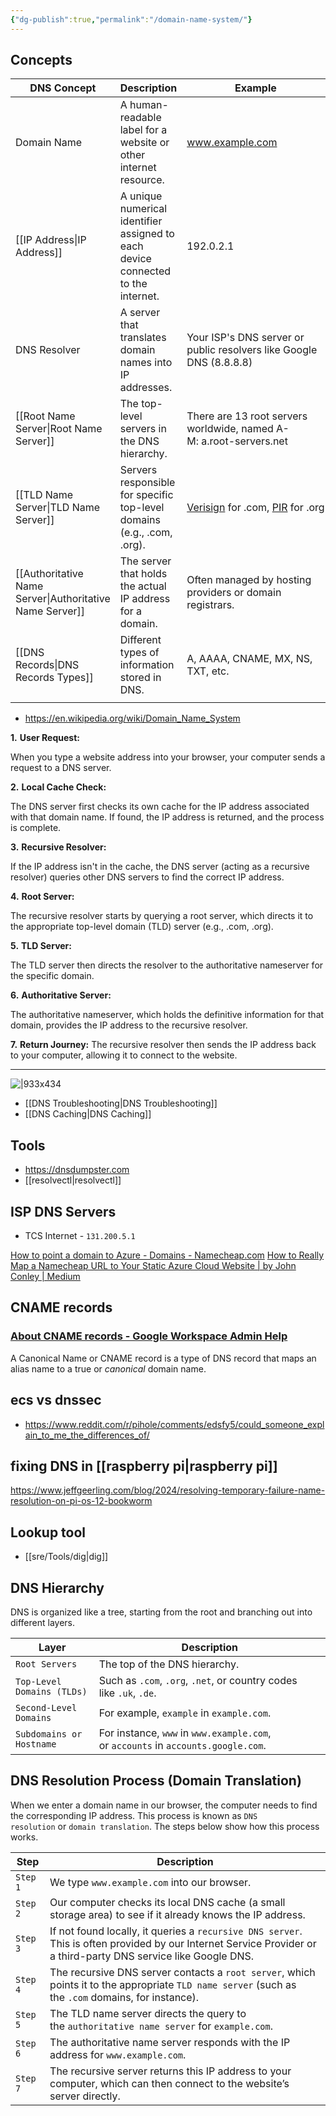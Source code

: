 ```yaml
---
{"dg-publish":true,"permalink":"/domain-name-system/"}
---
```



## Concepts

| DNS Concept                        | Description                                                                      | Example                                                                                                                             |
| ---------------------------------- | -------------------------------------------------------------------------------- | ----------------------------------------------------------------------------------------------------------------------------------- |
| Domain Name                        | A human-readable label for a website or other internet resource.                 | www.example.com                                                                                                                     |
| [[IP Address\|IP Address]]                     | A unique numerical identifier assigned to each device connected to the internet. | 192.0.2.1                                                                                                                           |
| DNS Resolver                       | A server that translates domain names into IP addresses.                         | Your ISP's DNS server or public resolvers like Google DNS (8.8.8.8)                                                                 |
| [[Root Name Server\|Root Name Server]]               | The top-level servers in the DNS hierarchy.                                      | There are 13 root servers worldwide, named A-M: a.root-servers.net                                                                  |
| [[TLD Name Server\|TLD Name Server]]                | Servers responsible for specific top-level domains (e.g., .com, .org).           | [Verisign](https://en.wikipedia.org/wiki/Verisign) for .com, [PIR](https://en.wikipedia.org/wiki/Public_Interest_Registry) for .org |
| [[Authoritative Name Server\|Authoritative Name Server]]      | The server that holds the actual IP address for a domain.                        | Often managed by hosting providers or domain registrars.                                                                            |
| [[DNS Records\|DNS Records Types]] | Different types of information stored in DNS.                                    | A, AAAA, CNAME, MX, NS, TXT, etc.                                                                                                   |
|                                    |                                                                                  |                                                                                                                                     |

- https://en.wikipedia.org/wiki/Domain_Name_System

**1.** **User Request:**

When you type a website address into your browser, your computer sends a request to a DNS server. 

**2.** **Local Cache Check:**

The DNS server first checks its own cache for the IP address associated with that domain name. If found, the IP address is returned, and the process is complete. 

**3.** **Recursive Resolver:**

If the IP address isn't in the cache, the DNS server (acting as a recursive resolver) queries other DNS servers to find the correct IP address. 

**4.** **Root Server:**

The recursive resolver starts by querying a root server, which directs it to the appropriate top-level domain (TLD) server (e.g., .com, .org). 

**5.** **TLD Server:**

The TLD server then directs the resolver to the authoritative nameserver for the specific domain. 

**6.** **Authoritative Server:**

The authoritative nameserver, which holds the definitive information for that domain, provides the IP address to the recursive resolver. 

**7.** **Return Journey:**
The recursive resolver then sends the IP address back to your computer, allowing it to connect to the website.

---

![|933x434](https://academy.hackthebox.com/storage/modules/289/DNS/DNS_Query_Process-2.png)

- [[DNS Troubleshooting\|DNS Troubleshooting]]
- [[DNS Caching\|DNS Caching]]

## Tools

- https://dnsdumpster.com
- [[resolvectl\|resolvectl]]

## ISP DNS Servers

- TCS Internet - `131.200.5.1`

[How to point a domain to Azure - Domains - Namecheap.com](https://www.namecheap.com/support/knowledgebase/article.aspx/9846/2208/how-to-point-a-domain-to-azure/)
[How to Really Map a Namecheap URL to Your Static Azure Cloud Website | by John Conley | Medium](https://medium.com/@bruvajc/how-to-really-map-a-namecheap-url-to-your-static-azure-cloud-website-3aa9d42dba26)

## CNAME records

### [About CNAME records - Google Workspace Admin Help](https://support.google.com/a/answer/112037?hl=en#zippy=%2Cset-up-cname-records-now)

A Canonical Name or CNAME record is a type of DNS record that maps an alias name to a true or *canonical* domain name.

## ecs vs dnssec

- https://www.reddit.com/r/pihole/comments/edsfy5/could_someone_explain_to_me_the_differences_of/

## fixing DNS in [[raspberry pi\|raspberry pi]]

https://www.jeffgeerling.com/blog/2024/resolving-temporary-failure-name-resolution-on-pi-os-12-bookworm

## Lookup tool

- [[sre/Tools/dig\|dig]]

## DNS Hierarchy

DNS is organized like a tree, starting from the root and branching out into different layers.

| **Layer**                  | **Description**                                                                   |
| -------------------------- | --------------------------------------------------------------------------------- |
| `Root Servers`             | The top of the DNS hierarchy.                                                     |
| `Top-Level Domains (TLDs)` | Such as `.com`, `.org`, `.net`, or country codes like `.uk`, `.de`.               |
| `Second-Level Domains`     | For example, `example` in `example.com`.                                          |
| `Subdomains or Hostname`   | For instance, `www` in `www.example.com`, or `accounts` in `accounts.google.com`. |

## DNS Resolution Process (Domain Translation)

When we enter a domain name in our browser, the computer needs to find the corresponding IP address. This process is known as `DNS resolution` or `domain translation`. The steps below show how this process works.

| **Step** | **Description**                                                                                                                                                  |
| -------- | ---------------------------------------------------------------------------------------------------------------------------------------------------------------- |
| `Step 1` | We type `www.example.com` into our browser.                                                                                                                      |
| `Step 2` | Our computer checks its local DNS cache (a small storage area) to see if it already knows the IP address.                                                        |
| `Step 3` | If not found locally, it queries a `recursive DNS server`. This is often provided by our Internet Service Provider or a third-party DNS service like Google DNS. |
| `Step 4` | The recursive DNS server contacts a `root server`, which points it to the appropriate `TLD name server` (such as the `.com` domains, for instance).              |
| `Step 5` | The TLD name server directs the query to the `authoritative name server` for `example.com`.                                                                      |
| `Step 6` | The authoritative name server responds with the IP address for `www.example.com`.                                                                                |
| `Step 7` | The recursive server returns this IP address to your computer, which can then connect to the website’s server directly.                                          |
